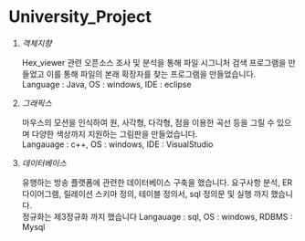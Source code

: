 # **University_Project**

1. *객체지향*

   Hex_viewer 관련 오픈소스 조사 및 분석을 통해 파일 시그니처 검색 프로그램을 만들었고 이를 통해 파일의 본래 확장자를 찾는 프로그램을 만들었습니다.  
   Language : Java, OS : windows, IDE : eclipse
   
2. *그래픽스*
   
   마우스의 모션을 인식하여 원, 사각형, 다각형, 점을 이용한 곡선 등을 그릴 수 있으며 다양한 색상까지 지원하는 그림판을 만들었습니다.   
   Langauage : c++, OS : windows, IDE : VisualStudio

3. *데이터베이스*
   
   유행하는 방송 플랫폼에 관련한 데이터베이스 구축을 했습니다. 요구사항 분석, ER 다이어그램, 릴레이션 스키마 정의, 테이블 정의서, sql 정의문 및 실행 까지 했습니다.   
   정규화는 제3정규화 까지 했습니다
   Langauage : sql, OS : windows, RDBMS : Mysql 
   
   
   
